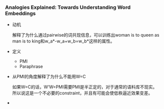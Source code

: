 ### Analogies Explained: Towards Understanding Word Embeddings

- 动机

  解释了为什么通过pairwise的词共现信息，可以训练出woman is to queen as man is to king和w_a*-w_a+w_b=w_b*这样的属性。

- 定义

  - PMI
  - Paraphrase

- 从PMI的角度解释了为什么不能用W=C

  如果W=C的话，W‘W=PMI需要PMI是半正定的，对于通常的语料库不现实。所以说这是一个不必要的constraint，并且有可能会使低秩逼近效果变差。

- 